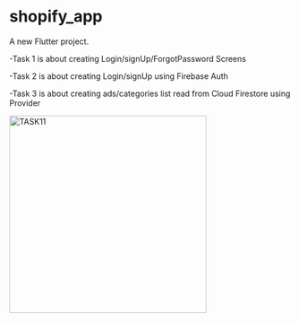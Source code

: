 # shopify_app

A new Flutter project.

-Task 1 is about creating Login/signUp/ForgotPassword Screens

-Task 2 is about creating Login/signUp using Firebase Auth

-Task 3 is about creating ads/categories list read from Cloud Firestore using Provider

<img width="352" alt="TASK11" src="https://github.com/AliaaAbdelkarimBastawy/ShopifyApp/assets/149010952/8a905718-20e5-4c46-b99e-034a318f6063">
